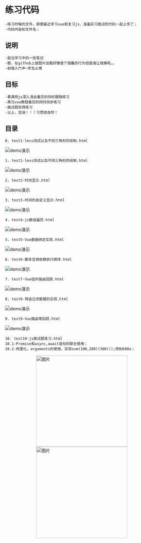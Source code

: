 # 练习代码

    -练习时候的文件，顺便最近学习vue和复习js、准备实习面试的代码一起上传了；
    -代码内容如文件名；

## 说明

    -就当学习中的一些笔记
    -额，在github上放图片加载好像是个很蠢的行为但是谁让我懒呢。。
    -前端入门中~学无止境

## 目标

    -慕课网js深入浅出看完的同时跟随练习
    -黑马vue教程看完的同时同步练习
    -面试题目得练习
    -以上，加油！！！习惯成自然！

## 目录

    0. test1-less测试以及不同三角形的绘制.html  
![demo演示](preImg/0.png "图片")

    1. test1-less测试以及不同三角形的绘制.html  
![demo演示](preImg/1.png "图片")

    2. test2-时间显示.html  
![demo演示](preImg/2.png "图片")

    3. test3-时间的自定义显示.html  
![demo演示](preImg/3.png "图片")

    4. test4-js数组遍历.html
![demo演示](preImg/4.png "图片")

    5. test5-Vue数据绑定实现.html
![demo演示](preImg/5.png "图片")

    6. test6-脚本互相依赖执行顺序.html
![demo演示](preImg/6.png "图片")

    7. test7-Vue组件路由回顾.html
![demo演示](preImg/7.png "图片")

    8. test8-筛选过滤数据的实现.html
![demo演示](preImg/8.png "图片")

    9. test9-Vue路由等回顾.html
![demo演示](preImg/9.png "图片")

    10. test10-js面试题练习.html
    10.1-Promise和async,await语句的联合使用；
    10.2-柯里化，arguments的使用，实现sum(100,200)(300)();得到600a；
<div style="display:flex;flex-direction:row;align-item:center;justify-content:center;flex-wrap:wrap;">
    <img style="width:300px;height:300px;"src="preImg/10.1.png" alt="图片">
    <img style="width:300px;height:300px;"src="preImg/10.2.png" alt="图片">
</div>
